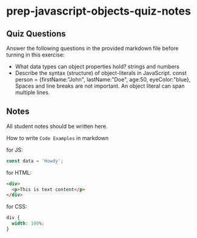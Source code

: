 # prep-javascript-objects-quiz-notes

## Quiz Questions

Answer the following questions in the provided markdown file before turning in this exercise:

- What data types can object properties hold?
strings and numbers
- Describe the syntax (structure) of object-literals in JavaScript.
const person = {firstName:"John", lastName:"Doe", age:50, eyeColor:"blue}, Spaces and line breaks are not important. An object literal can span multiple lines.
## Notes

All student notes should be written here.

How to write `Code Examples` in markdown

for JS:

```javascript
const data = 'Howdy';
```

for HTML:

```html
<div>
  <p>This is text content</p>
</div>
```

for CSS:

```css
div {
  width: 100%;
}
```
